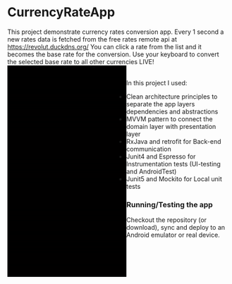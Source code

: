 # CurrencyRateApp
This project demonstrate currency rates conversion app.
Every 1 second a new rates data is fetched from the free rates remote api at https://revolut.duckdns.org/
You can click a rate from the list and it becomes the base rate for the conversion.
Use your keyboard to convert the selected base rate to all other currencies LIVE!
</br>
<a href="url"><img src="https://github.com/RonyBrosh/CurrencyRateApp/blob/master/images/CurrencyRateApp.gif" align="left" height="480" width="270" ></a>
</br>

In this project I used:
* Clean architecture principles to separate the app layers dependencies and abstractions 
* MVVM pattern to connect the domain layer with presentation layer
* RxJava and retrofit for Back-end communication
* Junit4 and Espresso for Instrumentation tests (UI-testing and AndroidTest)
* Junit5 and Mockito for Local unit tests

### Running/Testing the app
Checkout the repository (or download), sync and deploy to an Android emulator or real device.
